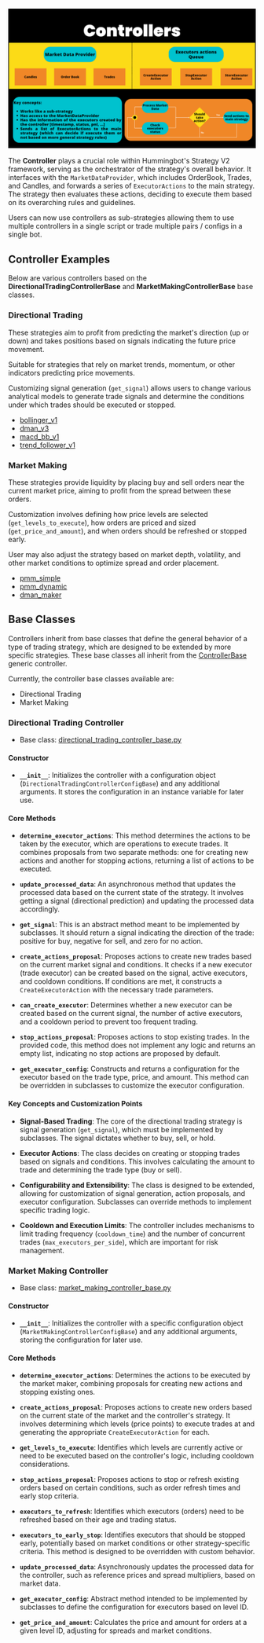 ![](../diagrams/10.png)

The **Controller** plays a crucial role within Hummingbot's Strategy V2 framework, serving as the orchestrator of the strategy's overall behavior. It interfaces with the `MarketDataProvider`, which includes OrderBook, Trades, and Candles, and forwards a series of `ExecutorActions` to the main strategy. The strategy then evaluates these actions, deciding to execute them based on its overarching rules and guidelines.

Users can now use controllers as sub-strategies allowing them to use multiple controllers in a single script or trade multiple pairs / configs in a single bot. 

## Controller Examples

Below are various controllers based on the **DirectionalTradingControllerBase** and **MarketMakingControllerBase** base classes.

### Directional Trading

These strategies aim to profit from predicting the market's direction (up or down) and takes positions based on signals indicating the future price movement.

Suitable for strategies that rely on market trends, momentum, or other indicators predicting price movements. 

Customizing signal generation (`get_signal`) allows users to change various analytical models to generate trade signals and determine the conditions under which trades should be executed or stopped.

- [bollinger_v1](https://github.com/hummingbot/hummingbot/blob/development/controllers/directional_trading/bollinger_v1.py)
- [dman_v3](https://github.com/hummingbot/hummingbot/blob/development/controllers/directional_trading/dman_v3.py)
- [macd_bb_v1](https://github.com/hummingbot/hummingbot/blob/development/controllers/directional_trading/macd_bb_v1.py)
- [trend_follower_v1](https://github.com/hummingbot/hummingbot/blob/development/controllers/directional_trading/trend_follower_v1.py)


### Market Making 

These strategies provide liquidity by placing buy and sell orders near the current market price, aiming to profit from the spread between these orders.

Customization involves defining how price levels are selected (`get_levels_to_execute`), how orders are priced and sized (`get_price_and_amount`), and when orders should be refreshed or stopped early.

User may also adjust the strategy based on market depth, volatility, and other market conditions to optimize spread and order placement.

- [pmm_simple](https://github.com/hummingbot/hummingbot/blob/development/controllers/market_making/pmm_simple.py)
- [pmm_dynamic](https://github.com/hummingbot/hummingbot/blob/development/controllers/market_making/pmm_dynamic.py)
- [dman_maker](https://github.com/hummingbot/hummingbot/blob/development/controllers/market_making/dman_maker.py)


## Base Classes

Controllers inherit from base classes that define the general behavior of a type of trading strategy, which are designed to be extended by more specific strategies. These base classes all inherit from the [ControllerBase](https://github.com/hummingbot/hummingbot/blob/development/hummingbot/smart_components/controllers/controller_base.py) generic controller. 

Currently, the controller base classes available are:

* Directional Trading
* Market Making

### Directional Trading Controller

- Base class: [directional_trading_controller_base.py](https://github.com/hummingbot/hummingbot/blob/development/hummingbot/smart_components/controllers/directional_trading_controller_base.py)

#### Constructor

- **`__init__`**: Initializes the controller with a configuration object (`DirectionalTradingControllerConfigBase`) and any additional arguments. It stores the configuration in an instance variable for later use.

#### Core Methods

- **`determine_executor_actions`**: This method determines the actions to be taken by the executor, which are operations to execute trades. It combines proposals from two separate methods: one for creating new actions and another for stopping actions, returning a list of actions to be executed.

- **`update_processed_data`**: An asynchronous method that updates the processed data based on the current state of the strategy. It involves getting a signal (directional prediction) and updating the processed data accordingly.

- **`get_signal`**: This is an abstract method meant to be implemented by subclasses. It should return a signal indicating the direction of the trade: positive for buy, negative for sell, and zero for no action.

- **`create_actions_proposal`**: Proposes actions to create new trades based on the current market signal and conditions. It checks if a new executor (trade executor) can be created based on the signal, active executors, and cooldown conditions. If conditions are met, it constructs a `CreateExecutorAction` with the necessary trade parameters.

- **`can_create_executor`**: Determines whether a new executor can be created based on the current signal, the number of active executors, and a cooldown period to prevent too frequent trading.

- **`stop_actions_proposal`**: Proposes actions to stop existing trades. In the provided code, this method does not implement any logic and returns an empty list, indicating no stop actions are proposed by default.

- **`get_executor_config`**: Constructs and returns a configuration for the executor based on the trade type, price, and amount. This method can be overridden in subclasses to customize the executor configuration.

#### Key Concepts and Customization Points

- **Signal-Based Trading**: The core of the directional trading strategy is signal generation (`get_signal`), which must be implemented by subclasses. The signal dictates whether to buy, sell, or hold.

- **Executor Actions**: The class decides on creating or stopping trades based on signals and conditions. This involves calculating the amount to trade and determining the trade type (buy or sell).

- **Configurability and Extensibility**: The class is designed to be extended, allowing for customization of signal generation, action proposals, and executor configuration. Subclasses can override methods to implement specific trading logic.

- **Cooldown and Execution Limits**: The controller includes mechanisms to limit trading frequency (`cooldown_time`) and the number of concurrent trades (`max_executors_per_side`), which are important for risk management.


### Market Making Controller

- Base class: [market_making_controller_base.py](https://github.com/hummingbot/hummingbot/blob/development/hummingbot/smart_components/controllers/market_making_controller_base.py)

#### Constructor

- **`__init__`**: Initializes the controller with a specific configuration object (`MarketMakingControllerConfigBase`) and any additional arguments, storing the configuration for later use.

#### Core Methods

- **`determine_executor_actions`**: Determines the actions to be executed by the market maker, combining proposals for creating new actions and stopping existing ones.

- **`create_actions_proposal`**: Proposes actions to create new orders based on the current state of the market and the controller's strategy. It involves determining which levels (price points) to execute trades at and generating the appropriate `CreateExecutorAction` for each.

- **`get_levels_to_execute`**: Identifies which levels are currently active or need to be executed based on the controller's logic, including cooldown considerations.

- **`stop_actions_proposal`**: Proposes actions to stop or refresh existing orders based on certain conditions, such as order refresh times and early stop criteria.

- **`executors_to_refresh`**: Identifies which executors (orders) need to be refreshed based on their age and trading status.

- **`executors_to_early_stop`**: Identifies executors that should be stopped early, potentially based on market conditions or other strategy-specific criteria. This method is designed to be overridden with custom behavior.

- **`update_processed_data`**: Asynchronously updates the processed data for the controller, such as reference prices and spread multipliers, based on market data.

- **`get_executor_config`**: Abstract method intended to be implemented by subclasses to define the configuration for executors based on level ID.

- **`get_price_and_amount`**: Calculates the price and amount for orders at a given level ID, adjusting for spreads and market conditions.
